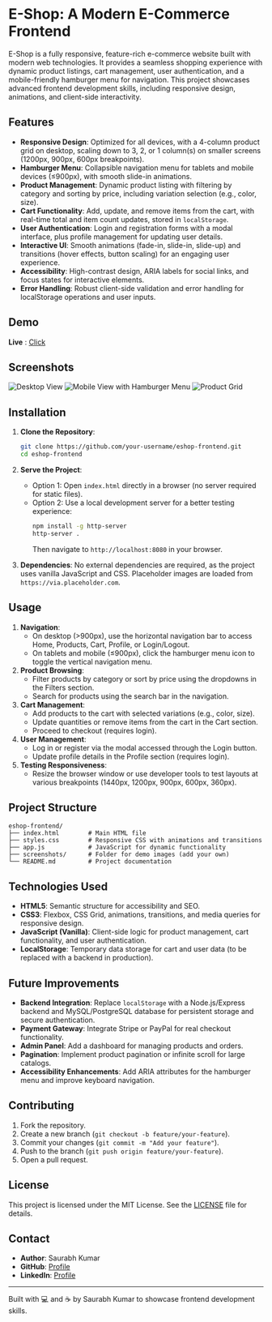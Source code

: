 # E-Shop: A Modern E-Commerce Frontend

E-Shop is a fully responsive, feature-rich e-commerce website built with modern web technologies. It provides a seamless shopping experience with dynamic product listings, cart management, user authentication, and a mobile-friendly hamburger menu for navigation. This project showcases advanced frontend development skills, including responsive design, animations, and client-side interactivity.

## Features

- **Responsive Design**: Optimized for all devices, with a 4-column product grid on desktop, scaling down to 3, 2, or 1 column(s) on smaller screens (1200px, 900px, 600px breakpoints).
- **Hamburger Menu**: Collapsible navigation menu for tablets and mobile devices (≤900px), with smooth slide-in animations.
- **Product Management**: Dynamic product listing with filtering by category and sorting by price, including variation selection (e.g., color, size).
- **Cart Functionality**: Add, update, and remove items from the cart, with real-time total and item count updates, stored in `localStorage`.
- **User Authentication**: Login and registration forms with a modal interface, plus profile management for updating user details.
- **Interactive UI**: Smooth animations (fade-in, slide-in, slide-up) and transitions (hover effects, button scaling) for an engaging user experience.
- **Accessibility**: High-contrast design, ARIA labels for social links, and focus states for interactive elements.
- **Error Handling**: Robust client-side validation and error handling for localStorage operations and user inputs.

## Demo
**Live** : [Click](https://mrsaurabh009.github.io/e-commerce-frontend/)


## Screenshots

![Desktop View](screenshots/desktop.png)
![Mobile View with Hamburger Menu](screenshots/mobile.png)
![Product Grid](screenshots/product-grid.png)

## Installation

1. **Clone the Repository**:
   ```bash
   git clone https://github.com/your-username/eshop-frontend.git
   cd eshop-frontend
   ```

2. **Serve the Project**:
   - Option 1: Open `index.html` directly in a browser (no server required for static files).
   - Option 2: Use a local development server for a better testing experience:
     ```bash
     npm install -g http-server
     http-server .
     ```
     Then navigate to `http://localhost:8080` in your browser.

3. **Dependencies**: No external dependencies are required, as the project uses vanilla JavaScript and CSS. Placeholder images are loaded from `https://via.placeholder.com`.

## Usage

1. **Navigation**:
   - On desktop (>900px), use the horizontal navigation bar to access Home, Products, Cart, Profile, or Login/Logout.
   - On tablets and mobile (≤900px), click the hamburger menu icon to toggle the vertical navigation menu.
2. **Product Browsing**:
   - Filter products by category or sort by price using the dropdowns in the Filters section.
   - Search for products using the search bar in the navigation.
3. **Cart Management**:
   - Add products to the cart with selected variations (e.g., color, size).
   - Update quantities or remove items from the cart in the Cart section.
   - Proceed to checkout (requires login).
4. **User Management**:
   - Log in or register via the modal accessed through the Login button.
   - Update profile details in the Profile section (requires login).
5. **Testing Responsiveness**:
   - Resize the browser window or use developer tools to test layouts at various breakpoints (1440px, 1200px, 900px, 600px, 360px).

## Project Structure

```
eshop-frontend/
├── index.html        # Main HTML file
├── styles.css        # Responsive CSS with animations and transitions
├── app.js            # JavaScript for dynamic functionality
├── screenshots/      # Folder for demo images (add your own)
└── README.md         # Project documentation
```

## Technologies Used

- **HTML5**: Semantic structure for accessibility and SEO.
- **CSS3**: Flexbox, CSS Grid, animations, transitions, and media queries for responsive design.
- **JavaScript (Vanilla)**: Client-side logic for product management, cart functionality, and user authentication.
- **LocalStorage**: Temporary data storage for cart and user data (to be replaced with a backend in production).

## Future Improvements

- **Backend Integration**: Replace `localStorage` with a Node.js/Express backend and MySQL/PostgreSQL database for persistent storage and secure authentication.
- **Payment Gateway**: Integrate Stripe or PayPal for real checkout functionality.
- **Admin Panel**: Add a dashboard for managing products and orders.
- **Pagination**: Implement product pagination or infinite scroll for large catalogs.
- **Accessibility Enhancements**: Add ARIA attributes for the hamburger menu and improve keyboard navigation.

## Contributing

1. Fork the repository.
2. Create a new branch (`git checkout -b feature/your-feature`).
3. Commit your changes (`git commit -m "Add your feature"`).
4. Push to the branch (`git push origin feature/your-feature`).
5. Open a pull request.

## License

This project is licensed under the MIT License. See the [LICENSE](LICENSE) file for details.

## Contact

- **Author**: Saurabh Kumar
- **GitHub**: [Profile](https://github.com/mrsaurabh009)
- **LinkedIn**: [Profile](https://www.linkedin.com/in/mrsaurabh009)

---

Built with 💻 and ☕ by Saurabh Kumar to showcase frontend development skills.

